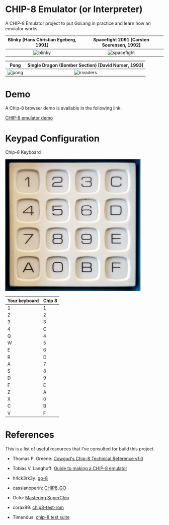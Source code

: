 # CHIP-8 Emulator (or Interpreter)

A CHIP-8 Emulator project to put GoLang in practice and learn how an emulator works.

**Blinky [Hans Christian Egeberg, 1991]** | **Spacefight 2091 [Carsten Soerensen, 1992]**
:-------------------------:|:-------------------------:
<img width="430" alt="blinky" src="./cli/assets/blinky_test.png">  |  <img width="430" alt="spacefight" src="./cli/assets/spacefight_test.png">

**Pong** | **Single Dragon (Bomber Section) [David Nurser, 1993]**
:-------------------------:|:-------------------------:
<img width="430" alt="pong" src="./cli/assets/pong_test.png">  |  <img width="430" alt="invaders" src="./cli/assets/single_dragon_test.png">

# Demo

A Chip-8 browser demo is available in the following link:

[CHIP-8 emulator demo](https://gaoliveira21.github.io/chip-8/)

# Keypad Configuration

Chip-8 Keyboard

<img width="430" alt="chip-8 keyboard layout" src="./cli/assets/chip8-keyboard.png">

| Your keyboard | Chip 8 |
|---------------|--------|
| 1             | 1      |
| 2             | 2      |
| 3             | 3      |
| 4             | C      |
| Q             | 4      |
| W             | 5      |
| E             | 6      |
| R             | D      |
| A             | 7      |
| S             | 8      |
| D             | 9      |
| F             | E      |
| Z             | A      |
| X             | 0      |
| C             | B      |
| V             | F      |

# References

This is a list of useful resources that I've consulted for build this project.

- Thomas P. Greene: [Cowgod's Chip-8 Technical Reference v1.0](http://devernay.free.fr/hacks/chip8/C8TECH10.HTM#2.4)

- Tobias V. Langhoff: [Guide to making a CHIP-8 emulator](https://tobiasvl.github.io/blog/write-a-chip-8-emulator)

- h4ck3rk3y: [go-8](https://github.com/h4ck3rk3y/go-8/tree/master)

-  cassianoperin: [CHIP8_GO ](https://github.com/cassianoperin/CHIP8_GO)

- Octo: [Mastering SuperChip](http://johnearnest.github.io/Octo/docs/SuperChip.html)

- corax89: [chip8-test-rom](https://github.com/corax89/chip8-test-rom)

- Timendus: [chip-8 test suite](https://github.com/Timendus/chip8-test-suite)
